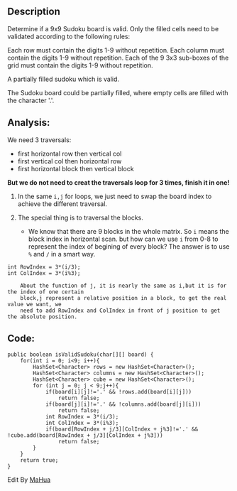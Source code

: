 <html lang="en"><head>
    <meta charset="UTF-8">
    <title></title>
<style id="system" type="text/css">body{}</style><style id="custom" type="text/css"></style></head>
<body marginheight="0"><h2>Description</h2>
<p>Determine if a 9x9 Sudoku board is valid. Only the filled cells need to be validated according to the following rules:

</p>
<p>Each row must contain the digits 1-9 without repetition.
Each column must contain the digits 1-9 without repetition.
Each of the 9 3x3 sub-boxes of the grid must contain the digits 1-9 without repetition.

</p>
<p>A partially filled sudoku which is valid.

</p>
<p>The Sudoku board could be partially filled, where empty cells are filled with the character '.'.



</p>
<h2>Analysis:</h2>
<p>We need 3 traversals:

</p>
<ul>
<li>first horizontal row  then vertical col</li>
<li>first vertical col  then horizontal row</li>
<li>first horizontal block then vertical block</li>
</ul>
<p><strong>But we do not need to creat the traversals loop for 3 times, finish it in one!</strong>

</p>
<ol>
<li><p>In the same <code>i,j</code> for loops, we just need to swap the board index to achieve the different
traversal.</p>
</li>
<li><p>The special thing is to traversal the blocks.</p>
<ul>
<li>We know that there are 9 blocks in the whole matrix. So <code>i</code> means the block index in horizontal scan. but how can we
use <code>i</code> from 0-8 to represent the index of  begining of every block? The answer is to use <code>%</code> and <code>/</code> in a smart way.</li>
</ul>
</li>
</ol>
<pre><code class="lang-java">int RowIndex = 3*(i/3);
int ColIndex = 3*(i%3);</code></pre>
<pre><code>    About the function of j, it is nearly the same as i,but it is for the index of one certain
    block,j represent a relative position in a block, to get the real value we want, we 
    need to add RowIndex and ColIndex in front of j position to get the absolute position.</code></pre>
<h2>Code:</h2>
<pre><code class="lang-java">public boolean isValidSudoku(char[][] board) {
    for(int i = 0; i&lt;9; i++){
        HashSet&lt;Character&gt; rows = new HashSet&lt;Character&gt;();
        HashSet&lt;Character&gt; columns = new HashSet&lt;Character&gt;();
        HashSet&lt;Character&gt; cube = new HashSet&lt;Character&gt;();
        for (int j = 0; j &lt; 9;j++){
            if(board[i][j]!='.' &amp;&amp; !rows.add(board[i][j]))
                return false;
            if(board[j][i]!='.' &amp;&amp; !columns.add(board[j][i]))
                return false;
            int RowIndex = 3*(i/3);
            int ColIndex = 3*(i%3);
            if(board[RowIndex + j/3][ColIndex + j%3]!='.' &amp;&amp; !cube.add(board[RowIndex + j/3][ColIndex + j%3]))
                return false;
        }
    }
    return true;
}</code></pre>
<p>Edit By <a href="http://mahua.jser.me">MaHua</a></p>
</body></html>
